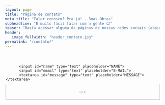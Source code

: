 ```yaml
---
layout: page
title: "Página de contato"
meta_title: "Falar conosco? Pra já! - Boas Obras"
subheadline: "É muito fácil falar com a gente 😉"
teaser: "Basta acessar alguma da páginas de nossas redes sociais (abaixo) ou entrar em contato pelo formulário."
header:
   image_fullwidth: "header_contato.jpg"
permalink: "/contato/"
---
```


<style>
@import url(https://fonts.googleapis.com/css?family=Lato:100,300,400);

input::-webkit-input-placeholder, textarea::-webkit-input-placeholder {
  color: #aca49c;
  font-size: 0.875em;
}

input:focus::-webkit-input-placeholder, textarea:focus::-webkit-input-placeholder {
  color: #bbb5af;
}

input::-moz-placeholder, textarea::-moz-placeholder {
  color: #aca49c;
  font-size: 0.875em;
}

input:focus::-moz-placeholder, textarea:focus::-moz-placeholder {
  color: #bbb5af;
}

input::placeholder, textarea::placeholder {
  color: #aca49c;
  font-size: 0.875em;
}

input:focus::placeholder, textarea::focus:placeholder {
  color: #bbb5af;
}

input::-ms-placeholder, textarea::-ms-placeholder {
  color: #aca49c;
  font-size: 0.875em;
}

input:focus::-ms-placeholder, textarea:focus::-ms-placeholder {
  color: #bbb5af;
}

/* on hover placeholder */

input:hover::-webkit-input-placeholder, textarea:hover::-webkit-input-placeholder {
  color: #e2dedb;
  font-size: 0.875em;
}

input:hover:focus::-webkit-input-placeholder, textarea:hover:focus::-webkit-input-placeholder {
  color: #cbc6c1;
}

input:hover::-moz-placeholder, textarea:hover::-moz-placeholder {
  color: #e2dedb;
  font-size: 0.875em;
}

input:hover:focus::-moz-placeholder, textarea:hover:focus::-moz-placeholder {
  color: #cbc6c1;
}

input:hover::placeholder, textarea:hover::placeholder {
  color: #e2dedb;
  font-size: 0.875em;
}

input:hover:focus::placeholder, textarea:hover:focus::placeholder {
  color: #cbc6c1;
}

input:hover::placeholder, textarea:hover::placeholder {
  color: #e2dedb;
  font-size: 0.875em;
}

input:hover:focus::-ms-placeholder, textarea:hover::focus:-ms-placeholder {
  color: #cbc6c1;
}

#form {
  position: relative;
  width: 500px;
  margin: 50px auto 100px auto;
}

input {
  font-family: 'Lato', sans-serif;
  font-size: 0.875em;
  width: 470px;
  height: 50px;
  padding: 0px 15px 0px 15px;
  
  background: transparent;
  outline: none;
  color: #726659;
  
  border: solid 1px #b3aca7;
  border-bottom: none;
  
  transition: all 0.3s ease-in-out;
  -webkit-transition: all 0.3s ease-in-out;
  -moz-transition: all 0.3s ease-in-out;
  -ms-transition: all 0.3s ease-in-out;
}

input:hover {
  background: #b3aca7;
  color: #e2dedb;
}

textarea {
  width: 470px;
  max-width: 470px;
  height: 110px;
  max-height: 110px;
  padding: 15px;
  
  background: transparent;
  outline: none;
  
  color: #726659;
  font-family: 'Lato', sans-serif;
  font-size: 0.875em;
  
  border: solid 1px #b3aca7;
  
  transition: all 0.3s ease-in-out;
  -webkit-transition: all 0.3s ease-in-out;
  -moz-transition: all 0.3s ease-in-out;
  -ms-transition: all 0.3s ease-in-out;
}

textarea:hover {
  background: #b3aca7;
  color: #e2dedb;
}

#submit {
  width: 502px;
  
  padding: 0;
  margin: -5px 0px 0px 0px;
  
  font-family: 'Lato', sans-serif;
  font-size: 0.875em;
  color: #b3aca7;
  
  outline:none;
  cursor: pointer;
  
  border: solid 1px #b3aca7;
  border-top: none;
}

#submit:hover {
  color: #e2dedb;
}
</style>

<form id="form" class="topBefore">
		
		  <input id="name" type="text" placeholder="NAME">
		  <input id="email" type="text" placeholder="E-MAIL">
		  <textarea id="message" type="text" placeholder="MESSAGE"></textarea>
  <input id="submit" type="submit" value="GO!">
  
</form>